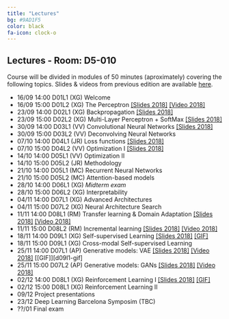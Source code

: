 ```yaml
---
title: "Lectures"
bg: #9AD1F5
color: black
fa-icon: clock-o
---
```


## Lectures - Room: D5-010

Course will be divided in modules of 50 minutes (aproximately) covering the following topics. Slides & videos from previous edition are available [here](https://github.com/telecombcn-dl/lectures-all).

* 16/09 14:00 D01L1 (XG) Welcome   
* 16/09 15:00 D01L2 (XG) The Perceptron [[Slides 2018]][d01l2-slides] [[Video 2018]][d01l2-video]
* 23/09 14:00 D02L1 (XG) Backpropagation [[Slides 2018]][d02l2-slides]
* 23/09 15:00 D02L2 (XG) Multi-Layer Perceptron + SoftMax [[Slides 2018]][d02l1-slides]
* 30/09 14:00 D03L1 (VV) Convolutional Neural Networks [[Slides 2018]][d04l1-slides]
* 30/09 15:00 D03L2 (VV) Deconvolving Neural Networks 
* 07/10 14:00 D04L1 (JR) Loss functions [[Slides 2018]][d03l1-slides]
* 07/10 15:00 D04L2 (VV) Optimization I [[Slides 2018]][d03l2-slides]
* 14/10 14:00 D05L1 (VV) Optimization II 
* 14/10 15:00 D05L2 (JR) Methodology 
* 21/10 14:00 D05L1 (MC) Recurrent Neural Networks 
* 21/10 15:00 D05L2 (MC) Attention-based models
* 28/10 14:00 D06L1 (XG) *Midterm exam*
* 28/10 15:00 D06L2 (XG) Interpretability
* 04/11 14:00 D07L1 (XG) Advanced Architectures
* 04/11 15:00 D07L2 (XG) Neural Architecture Search
* 11/11 14:00 D08L1 (RM) Transfer learning & Domain Adaptation [[Slides 2018]][d05l1-slides] [[Video 2018]][d05l1-video]
* 11/11 15:00 D08L2 (RM) Incremental learning [[Slides 2018]][d06l1-slides] [[Video 2018]][d06l1-video]
* 18/11 14:00 D09L1 (XG) Self-supervised Learning [[Slides 2018]][d04l2-slides] [[GIF]][d04l2-gif]
* 18/11 15:00 D09L1 (XG) Cross-modal Self-supervised Learning 
* 25/11 14:00 D07L1 (AP) Generative models: VAE [[Slides 2018]][d07l1-slides] [[Video 2018]][d07l1-video] [[GIF]][d09l1-gif]
* 25/11 15:00 D07L2 (AP) Generative models: GANs [[Slides 2018]][d09l1-slides] [[Video 2018]][d09l1-video] 
* 02/12 14:00 D08L1 (XG) Reinforcement Learning I [[Slides 2018]][d11l1-slides] [[GIF]][d11l1-gif]
* 02/12 15:00 D08L1 (XG) Reinforcement Learning II 
* 09/12 Project presentations
* 23/12 Deep Learning Barcelona Symposim (TBC)
* ??/01 Final exam

[d01l2-slides]: https://www.slideshare.net/xavigiro/the-perceptron-xavier-giroinieto-upc-barcelona-2018
[d01l2-video]: https://www.youtube.com/watch?v=cshjMqYJrTo

[d02l1-slides]: https://www.slideshare.net/xavigiro/multilayer-perceptron-elisa-sayrol-upc-barcelona-2018
[d02l2-slides]: https://www.slideshare.net/xavigiro/backpropagation-elisa-sayrol-upc-barcelona-2018

[d03l1-slides]: https://www.slideshare.net/xavigiro/loss-functions-for-deep-learning-javier-ruiz-hidalgo-upc-barcelona-2018
[d03l2-slides]: https://www.slideshare.net/xavigiro/optimization-for-neural-network-training-veronica-vilaplana-upc-barcelona-2018

[d04l1-slides]: https://www.slideshare.net/xavigiro/convolutional-neural-networks-veronica-vilaplana-upc-barcelona-2018
[d04l2-slides]: https://www.slideshare.net/xavigiro/deep-learning-without-annotations-xavier-giro-upc-barcelona-2018
[d04l2-gif]: https://github.com/telecombcn-dl/2018-dlai/raw/master/gifs/dlai2018-d04l2-LearningWithoutAnnotations.gif

[d05l1-slides]: https://www.slideshare.net/xavigiro/transfer-learning-and-domain-adaptation-ramon-morros-upc-2018
[d05l1-video]: https://youtu.be/ik_Up56bWLE

[d05l2-slides]: https://www.slideshare.net/xavigiro/deep-reinforcement-learning-mdp-dqn-xavier-giroinieto-upc-barcelona-2018
[d05l2-video]: https://youtu.be/HBeevCctYXM

[d06l1-slides]: https://www.slideshare.net/xavigiro/lifelong-incremental-deep-learning-ramon-morros-upc-barcelona-2018
[d06l1-video]: https://youtu.be/OLPZ398cK8c

[d07l1-slides]: https://www.slideshare.net/xavigiro/variational-autoencoders-vae-santiago-pascual-upc-barcelona-2018
[d07l1-video]: https://youtu.be/nSyj85PbhkI

[d09l1-slides]: https://www.slideshare.net/xavigiro/generative-adversarial-networks-gan-santiago-pascual-upc-barcelona-2018
[d09l1-video]: https://youtu.be/b3CI46RSOjU

[d09l2-slides]: https://www.slideshare.net/xavigiro/pixelcnn-wavenet-normalizing-flows-santiago-pascual-upc-barcelona-2018
[d09l2-video]: https://youtu.be/7XRpVKpbxq8
[d09l2-gif]: https://github.com/telecombcn-dl/2018-dlai/raw/master/gifs/dlai2018-d09l2-likelihood.gif

[d11l1-slides]: https://www.slideshare.net/xavigiro/reinforcement-learning-reloaded-xavier-girinieto-upc-barcelona-2018
[d11l1-gif]: https://github.com/telecombcn-dl/2018-dlai/raw/master/gifs/dlai2018-d11l1-RL.gif
